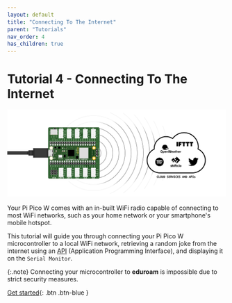 ```yaml
---
layout: default
title: "Connecting To The Internet"
parent: "Tutorials"
nav_order: 4
has_children: true
---
```



# Tutorial 4 - Connecting To The Internet

![Cover image showing an ItsyBitsy Expander and online services](assets/microcontroller_and_services.png)

Your Pi Pico W comes with an in-built WiFi radio capable of connecting to most WiFi networks, such as your home network or your smartphone's mobile hotspot. 

This tutorial will guide you through connecting your Pi Pico W microcontroller to a local WiFi network, retrieving a random joke from the internet using an [API](../../glossary/glossary) (Application Programming Interface), and displaying it on the `Serial Monitor`.

{:.note}
Connecting your microcontroller to **eduroam** is impossible due to strict security measures.

[Get started](part-1){: .btn .btn-blue }